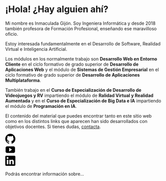 # ¡Hola! ¿Hay alguien ahí?

Mi nombre es Inmaculada Gijón. Soy Ingeniera Informática y desde 2018 también profesora de Formación Profesional, enseñando ese maravilloso oficio.

Estoy interesada fundamentalmente en el Desarrollo de Software, Realidad Virtual e Inteligencia Artificial.

Los módulos en los normalmente trabajo son **Desarrollo Web en Entorno Cliente** en el ciclo formativo de grado superior de **Desarrollo de Aplicaciones Web** y el módulo de **Sistemas de Gestión Empresarial** en el ciclo formativo de grado superior de **Desarrollo de Aplicaciones Multiplataforma**.

También trabajo en el **Curso de Especialización de Desarrollo de Videojuegos y RV** impartiendo el módulo de **Ralidad Virtual y Realidad Aumentada** y en el **Curso de Especialización de Big Data e IA** impartiendo el módulo de **Programación en IA**.

El contenido del material que puedes encontrar tanto en este sitio web como en los distintos links que aparecen han sido desarrollados con objetivos docentes. Si tienes dudas, [contacta](mailto:iigc28@educastillalamancha.es).

<div><a href="https://github.com/igijon"><img src="./img/rrss/github.png" width="32" height="32"></a></div>
<div><a href="https://www.youtube.com/@inmagijoncardos"><img src="./img/rrss/youtube.png" width="32" height="32"></a><div>
<div><a href="https://www.linkedin.com/in/inmaculada-gij%C3%B3n-cardos-38651656"><img src="./img/rrss/linkedin.png" width="32" height="32"></a><div>

Podrás encontrar información sobre...

```{tableofcontents}
```